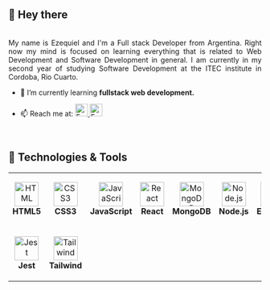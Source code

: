  ## 👋 Hey there


<br />

<div align="justify">
    My name is Ezequiel and I'm a Full stack Developer from Argentina. Right now my mind is focused on learning everything that is related to Web Development and Software Development in general. I am currently in my second year of studying Software Development at the ITEC institute in Cordoba, Rio Cuarto.
</div>

- 🌱 I’m currently learning **fullstack web development.**

- 📫 Reach me at: 
        <a href="https://www.instagram.com/eze_olivero/">
      <img alt="Ezequiel Instagram" width="25px" src="https://raw.githubusercontent.com/hussainweb/hussainweb/main/icons/instagram.png" />
       </a>
    <a href="https://www.linkedin.com/in/ezequiel-olivero-4905ba228/">
      <img alt="Ezequiel LinkedIN" width="25px" src="https://raw.githubusercontent.com/peterthehan/peterthehan/master/assets/linkedin.svg"        />
    </a>

<br />

## 🔧 Technologies & Tools

<table>
  <tr>
    <td align="center" height="108" width="108">
      <img
        src="https://cdn.jsdelivr.net/gh/devicons/devicon/icons/html5/html5-plain.svg"
        width="48"
        height="48"
        alt="HTML"
      />
      <br /><strong>HTML5</strong>
    </td>
    <td align="center" height="108" width="108">
      <img
        src="https://cdn.jsdelivr.net/gh/devicons/devicon/icons/css3/css3-plain.svg"
        width="48"
        height="48"
        alt="CSS3"
      />
      <br /><strong>CSS3</strong>
    </td>
    <td align="center" height="108" width="108">
      <img
        src="https://cdn.jsdelivr.net/gh/devicons/devicon/icons/javascript/javascript-plain.svg"
        width="48"
        height="48"
        alt="JavaScript"
      />
      <br /><strong>JavaScript</strong>
    </td>
    <td align="center" height="108" width="108">
      <img
        src="https://cdn.jsdelivr.net/gh/devicons/devicon/icons/react/react-original.svg"
        width="48"
        height="48"
        alt="React"
      />
      <br /><strong>React</strong>
    </td>
    </td>
    <td align="center" height="108" width="108">
      <img
        src="https://cdn.jsdelivr.net/gh/devicons/devicon/icons/mongodb/mongodb-original.svg"
        width="48"
        height="48"
        alt="MongoDB"
      />
      <br /><strong>MongoDB</strong>
    </td>
        <td align="center" height="108" width="108">
      <img
        src="https://cdn.jsdelivr.net/gh/devicons/devicon/icons/nodejs/nodejs-original.svg"
        width="48"
        height="48"
        alt="Node.js"
      />
      <br /><strong>Node.js</strong>
    </td>
    <td align="center" height="108" width="108">
      <img
        src="https://cdn.jsdelivr.net/gh/devicons/devicon/icons/express/express-original.svg"
        width="48"
        height="48"
        alt="Express"
      />
      <br /><strong>Express</strong>
    </td>
    <td align="center" height="108" width="108">
      <img
        src="https://cdn.jsdelivr.net/gh/devicons/devicon/icons/git/git-original.svg"
        width="48"
        height="48"
        alt="Git"
      />
      <br /><strong>Git</strong>
    </td>
  </tr>
  <tr>
    <td align="center" height="108" width="108">
      <img
        src="https://cdn.jsdelivr.net/gh/devicons/devicon/icons/jest/jest-plain.svg"
        width="48"
        height="48"
        alt="Jest"
      />
      <br /><strong>Jest</strong>
    </td>
 <td align="center" height="108" width="108">
      <img
        src="https://upload.wikimedia.org/wikipedia/commons/d/d5/Tailwind_CSS_Logo.svg"
        width="48"
        height="48"
        alt="Tailwind"
      />
      <br /><strong>Tailwind</strong>
    </td>
  </tr>
</table>


